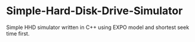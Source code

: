 # Simple-Hard-Disk-Drive-Simulator
Simple HHD simulator written in C++ using EXPO model and shortest seek time first.
